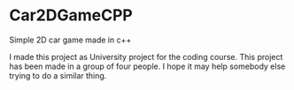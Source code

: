 # Car2DGameCPP
Simple 2D car game made in c++

I made this project as University project for the coding course.
This project has been made in a group of four people.
I hope it may help somebody else trying to do a similar thing.

